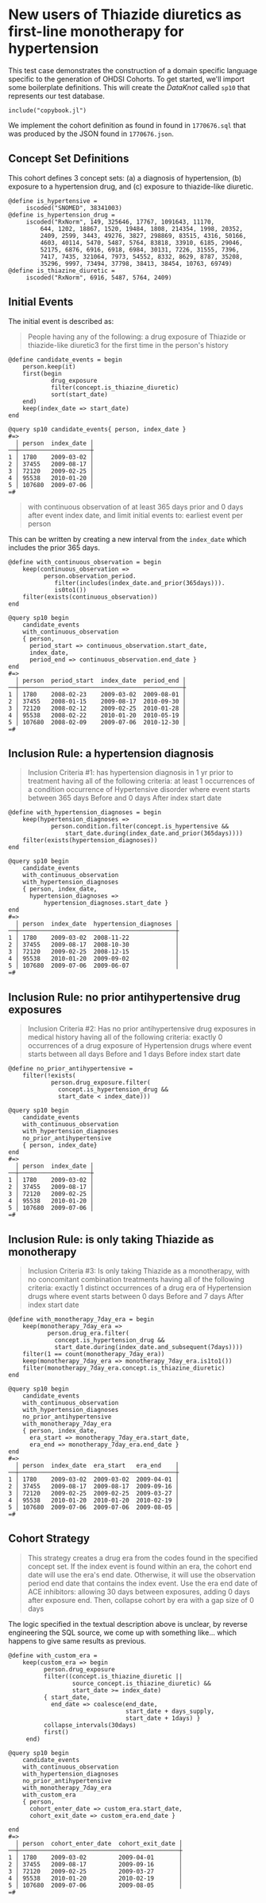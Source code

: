 # New users of Thiazide diuretics as first-line monotherapy for hypertension

This test case demonstrates the construction of a domain specific
language specific to the generation of OHDSI Cohorts. To get started,
we'll import some boilerplate definitions. This will create the
*DataKnot* called `sp10` that represents our test database.

    include("copybook.jl")

We implement the cohort definition as found in found in `1770676.sql`
that was produced by the JSON found in `1770676.json`.

## Concept Set Definitions

This cohort defines 3 concept sets: (a) a diagnosis of hypertension,
(b) exposure to a hypertension drug, and (c) exposure to thiazide-like
diuretic.

    @define is_hypertensive =
         iscoded("SNOMED", 38341003)
    @define is_hypertension_drug =
         iscoded("RxNorm", 149, 325646, 17767, 1091643, 11170,
             644, 1202, 18867, 1520, 19484, 1808, 214354, 1998, 20352,
             2409, 2599, 3443, 49276, 3827, 298869, 83515, 4316, 50166,
             4603, 40114, 5470, 5487, 5764, 83818, 33910, 6185, 29046,
             52175, 6876, 6916, 6918, 6984, 30131, 7226, 31555, 7396,
             7417, 7435, 321064, 7973, 54552, 8332, 8629, 8787, 35208,
             35296, 9997, 73494, 37798, 38413, 38454, 10763, 69749)
    @define is_thiazine_diuretic =
         iscoded("RxNorm", 6916, 5487, 5764, 2409)

## Initial Events

The initial event is described as:

> People having any of the following: a drug exposure of Thiazide or
> thiazide-like diuretic3 for the first time in the person's history

    @define candidate_events = begin
        person.keep(it)
        first(begin
                drug_exposure
                filter(concept.is_thiazine_diuretic)
                sort(start_date)
        end)
        keep(index_date => start_date)
    end

    @query sp10 candidate_events{ person, index_date }
    #=>
      │ person  index_date │
    ──┼────────────────────┼
    1 │ 1780    2009-03-02 │
    2 │ 37455   2009-08-17 │
    3 │ 72120   2009-02-25 │
    4 │ 95538   2010-01-20 │
    5 │ 107680  2009-07-06 │
    =#

> with continuous observation of at least 365 days prior and 0 days
> after event index date, and limit initial events to: earliest event
> per person

This can be written by creating a new interval from the `index_date`
which includes the prior 365 days.

    @define with_continuous_observation = begin
        keep(continuous_observation =>
              person.observation_period.
                 filter(includes(index_date.and_prior(365days))).
                 is0to1())
        filter(exists(continuous_observation))
    end

    @query sp10 begin
        candidate_events
        with_continuous_observation
        { person,
          period_start => continuous_observation.start_date,
          index_date,
          period_end => continuous_observation.end_date }
    end
    #=>
      │ person  period_start  index_date  period_end │
    ──┼──────────────────────────────────────────────┼
    1 │ 1780    2008-02-23    2009-03-02  2009-08-01 │
    2 │ 37455   2008-01-15    2009-08-17  2010-09-30 │
    3 │ 72120   2008-02-12    2009-02-25  2010-01-28 │
    4 │ 95538   2008-02-22    2010-01-20  2010-05-19 │
    5 │ 107680  2008-02-09    2009-07-06  2010-12-30 │
    =#

## Inclusion Rule: a hypertension diagnosis

> Inclusion Criteria #1: has hypertension diagnosis in 1 yr prior to
> treatment having all of the following criteria: at least 1
> occurrences of a condition occurrence of Hypertensive disorder where
> event starts between 365 days Before and 0 days After index start date
    
    @define with_hypertension_diagnoses = begin
        keep(hypertension_diagnoses =>
                person.condition.filter(concept.is_hypertensive &&
                    start_date.during(index_date.and_prior(365days))))
        filter(exists(hypertension_diagnoses))
    end

    @query sp10 begin
        candidate_events
        with_continuous_observation
        with_hypertension_diagnoses
        { person, index_date,
          hypertension_diagnoses => 
              hypertension_diagnoses.start_date }
    end
    #=>
      │ person  index_date  hypertension_diagnoses │
    ──┼────────────────────────────────────────────┼
    1 │ 1780    2009-03-02  2008-11-22             │
    2 │ 37455   2009-08-17  2008-10-30             │
    3 │ 72120   2009-02-25  2008-12-15             │
    4 │ 95538   2010-01-20  2009-09-02             │
    5 │ 107680  2009-07-06  2009-06-07             │
    =#

## Inclusion Rule: no prior antihypertensive drug exposures

> Inclusion Criteria #2: Has no prior antihypertensive drug exposures
> in medical history having all of the following criteria: exactly 0
> occurrences of a drug exposure of Hypertension drugs where event
> starts between all days Before and 1 days Before index start date
    
    @define no_prior_antihypertensive = 
        filter(!exists(
                person.drug_exposure.filter(
                  concept.is_hypertension_drug &&
                  start_date < index_date)))

    @query sp10 begin
        candidate_events
        with_continuous_observation
        with_hypertension_diagnoses
        no_prior_antihypertensive
        { person, index_date}
    end
    #=>
      │ person  index_date │
    ──┼────────────────────┼
    1 │ 1780    2009-03-02 │
    2 │ 37455   2009-08-17 │
    3 │ 72120   2009-02-25 │
    4 │ 95538   2010-01-20 │
    5 │ 107680  2009-07-06 │
    =#

## Inclusion Rule: is only taking Thiazide as monotherapy

> Inclusion Criteria #3: Is only taking Thiazide as a monotherapy, with
> no concomitant combination treatments having all of the following
> criteria: exactly 1 distinct occurrences of a drug era of
> Hypertension drugs where event starts between 0 days Before and 7
> days After index start date
    
    @define with_monotherapy_7day_era = begin
        keep(monotherapy_7day_era =>
               person.drug_era.filter(
                 concept.is_hypertension_drug &&
                 start_date.during(index_date.and_subsequent(7days))))
        filter(1 == count(monotherapy_7day_era))
        keep(monotherapy_7day_era => monotherapy_7day_era.is1to1())
        filter(monotherapy_7day_era.concept.is_thiazine_diuretic)
    end

    @query sp10 begin
        candidate_events
        with_continuous_observation
        with_hypertension_diagnoses
        no_prior_antihypertensive
        with_monotherapy_7day_era
        { person, index_date,
          era_start => monotherapy_7day_era.start_date,
          era_end => monotherapy_7day_era.end_date }
    end
    #=>
      │ person  index_date  era_start   era_end    │
    ──┼────────────────────────────────────────────┼
    1 │ 1780    2009-03-02  2009-03-02  2009-04-01 │
    2 │ 37455   2009-08-17  2009-08-17  2009-09-16 │
    3 │ 72120   2009-02-25  2009-02-25  2009-03-27 │
    4 │ 95538   2010-01-20  2010-01-20  2010-02-19 │
    5 │ 107680  2009-07-06  2009-07-06  2009-08-05 │
    =#

## Cohort Strategy

> This strategy creates a drug era from the codes found in the
> specified concept set. If the index event is found within an era, the
> cohort end date will use the era's end date. Otherwise, it will use
> the observation period end date that contains the index event.  Use
> the era end date of ACE inhibitors: allowing 30 days between
> exposures, adding 0 days after exposure end.
> Then, collapse cohort by era with a gap size of 0 days

The logic specified in the textual description above is unclear,
by reverse engineering the SQL source, we come up with something
like... which happens to give same results as previous.

    @define with_custom_era =
        keep(custom_era => begin
              person.drug_exposure
              filter((concept.is_thiazine_diuretic ||
                      source_concept.is_thiazine_diuretic) &&
                      start_date >= index_date)
              { start_date,
                end_date => coalesce(end_date, 
                                     start_date + days_supply,
                                     start_date + 1days) }
              collapse_intervals(30days)
              first()
         end)

    @query sp10 begin
        candidate_events
        with_continuous_observation
        with_hypertension_diagnoses
        no_prior_antihypertensive
        with_monotherapy_7day_era
        with_custom_era
        { person, 
          cohort_enter_date => custom_era.start_date,
          cohort_exit_date => custom_era.end_date }

    end
    #=>
      │ person  cohort_enter_date  cohort_exit_date │
    ──┼─────────────────────────────────────────────┼
    1 │ 1780    2009-03-02         2009-04-01       │
    2 │ 37455   2009-08-17         2009-09-16       │
    3 │ 72120   2009-02-25         2009-03-27       │
    4 │ 95538   2010-01-20         2010-02-19       │
    5 │ 107680  2009-07-06         2009-08-05       │
    =#
